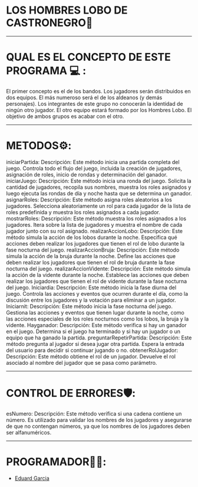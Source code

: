 # LOS HOMBRES LOBO DE CASTRONEGRO🐺
____________________________________________________________________________________________________________________________________________________
# QUAL ES EL CONCEPTO DE ESTE PROGRAMA 💻 :
El primer concepto es el de los bandos. Los jugadores serán distribuidos en dos equipos. El más numeroso será el de los aldeanos (y demás personajes). Los integrantes de este grupo no conocerán la identidad de ningún otro jugador. El otro equipo estará formado por los Hombres Lobo. El objetivo de ambos grupos es acabar con el otro.
____________________________________________________________________________________________________________________________________________________

# METODOS⚙️:
iniciarPartida:
Descripción: Este método inicia una partida completa del juego. Controla todo el flujo del juego, incluida la creación de jugadores, asignación de roles, inicio de rondas y determinación del ganador.
iniciarJuego:
Descripción: Este método inicia una ronda del juego. Solicita la cantidad de jugadores, recopila sus nombres, muestra los roles asignados y luego ejecuta las rondas de día y noche hasta que se determina un ganador.
asignarRoles:
Descripción: Este método asigna roles aleatorios a los jugadores. Selecciona aleatoriamente un rol para cada jugador de la lista de roles predefinida y muestra los roles asignados a cada jugador.
mostrarRoles:
Descripción: Este método muestra los roles asignados a los jugadores. Itera sobre la lista de jugadores y muestra el nombre de cada jugador junto con su rol asignado.
realizarAccionLobo:
Descripción: Este método simula la acción de los lobos durante la noche. Especifica qué acciones deben realizar los jugadores que tienen el rol de lobo durante la fase nocturna del juego.
realizarAccionBruja:
Descripción: Este método simula la acción de la bruja durante la noche. Define las acciones que deben realizar los jugadores que tienen el rol de bruja durante la fase nocturna del juego.
realizarAccionVidente:
Descripción: Este método simula la acción de la vidente durante la noche. Establece las acciones que deben realizar los jugadores que tienen el rol de vidente durante la fase nocturna del juego.
Iniciardia:
Descripción: Este método inicia la fase diurna del juego. Controla las acciones y eventos que ocurren durante el día, como la discusión entre los jugadores y la votación para eliminar a un jugador.
Iniciarnit:
Descripción: Este método inicia la fase nocturna del juego. Gestiona las acciones y eventos que tienen lugar durante la noche, como las acciones especiales de los roles nocturnos como los lobos, la bruja y la vidente.
Hayganador:
Descripción: Este método verifica si hay un ganador en el juego. Determina si el juego ha terminado y si hay un jugador o un equipo que ha ganado la partida.
preguntarRepetirPartida:
Descripción: Este método pregunta al jugador si desea jugar otra partida. Espera la entrada del usuario para decidir si continuar jugando o no.
obtenerRolJugador:
Descripción: Este método obtiene el rol de un jugador. Devuelve el rol asociado al nombre del jugador que se pasa como parámetro.
____________________________________________________________________________________________________________________________________________________

# CONTROL DE ERRORES🛡️:
esNumero:
Descripción: Este método verifica si una cadena contiene un número. Es utilizado para validar los nombres de los jugadores y asegurarse de que no contengan números, ya que los nombres de los jugadores deben ser alfanuméricos.
____________________________________________________________________________________________________________________________________________________
# PROGRAMADOR🧑‍💻:
- [Eduard Garcia](https://github.com/EduardGF)
